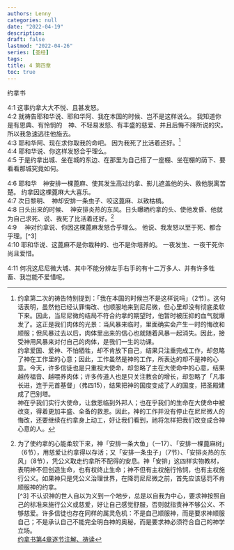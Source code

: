```yaml
---
authors: Lenny
categories: null
date: "2022-04-19"
description: 
draft: false
lastmod: "2022-04-26"
series: [圣经]
tags: 
title: 4 第四章
toc: true
---
```

约拿书
<!--more-->

4:1 这事约拿大大不悦、且甚发怒。  
4:2 就祷告耶和华说、耶和华阿、我在本国的时候、岂不是这样说么。  我知道你是有恩典、有怜悯的　神、不轻易发怒、有丰盛的慈爱、并且后悔不降所说的灾。  所以我急速逃往他施去。  
4:3 耶和华阿、现在求你取我的命吧。  因为我死了比活着还好。[^1]  
4:4 耶和华说、你这样发怒合乎理么。  
4:5 于是约拿出城、坐在城的东边、在那里为自己搭了一座棚、坐在棚的荫下、要看看那城究竟如何。  

4:6 耶和华　神安排一棵蓖麻、使其发生高过约拿、影儿遮盖他的头、救他脱离苦楚。  约拿因这棵蓖麻大大喜乐。  
4:7 次日黎明、　神却安排一条虫子、咬这蓖麻、以致枯槁。  
4:8 日头出来的时候、　神安排炎热的东风。日头曝晒约拿的头、使他发昏、他就为自己求死、说、我死了比活着还好。[^2]  
4:9 　神对约拿说、你因这棵蓖麻发怒合乎理么。  他说、我发怒以至于死、都合乎理。[^3]  
4:10 耶和华说、这蓖麻不是你栽种的、也不是你培养的。  一夜发生、一夜干死你尚且爱惜。  

4:11 何况这尼尼微大城、其中不能分辨左手右手的有十二万多人、并有许多牲畜、我岂能不爱惜呢。  

[^1]: 约拿第二次的祷告特别提到：「我在本国的时候岂不是这样说吗」（2节）。这句话表明，虽然他已经认罪悔改、也顺服地来到尼尼微，但心里却没有彻底柔软下来。因此，当尼尼微的结局不符合约拿的期望时，他暂时被压抑的血气就爆发了。这正是我们肉体的光景：当风暴来临时，里面确实会产生一时的悔改和顺服；但风暴过去以后，肉体里出来的信心也就随着风暴一起消失。因此，接受神用风暴来对付自己的肉体，是我们一生的功课。  
约拿爱国、爱神、不怕牺牲，却不肯放下自己，结果只注重完成工作，却忽略了神在工作里的心意；因此，工作虽然是神的工作，所表达的却不是神的心意。今天，许多信徒也是只重视大使命，却忽略了主在大使命中的心意，结果越传福音、越喂养肉体；许多传道人也是只关注教会的增长，却忽略了「凡事长进，连于元首基督」（弗四15），结果把神的国度变成了人的国度，把圣殿建成了巴别塔。  
神在乎我们实行大使命，让救恩临到外邦人；也在乎我们的生命在大使命中被改变，得着更加丰盛、全备的救恩。因此，神的工作并没有停止在尼尼微人的悔改，还要继续在约拿身上动工，好让我们看到，祂将怎样把我们改变成合神心意的人。  
[^2]: 为了使约拿的心能柔软下来，神「安排一条大鱼」（一17）、「安排一棵蓖麻树」（6节），用慈爱让约拿得以存活；又「安排一条虫子」（7节）、「安排炎热的东风」（8节），凭公义取走约拿所不配得的安息。神「安排」这四样实物教材，表明神不但创造生命，也有权终止生命；神不但有主权施行怜悯，也有主权施行公义。如果神只是凭公义治理世界，在降罚尼尼微之前，首先应该惩罚不肯顺服神的约拿。  
[^3] 不认识神的世人自以为义到一个地步，总是以自我为中心，要求神按照自己的标准来施行公义或慈爱，好让自己感觉舒服，否则就指责神不够公义、不够慈爱。许多信徒也存在同样的属灵危机：不是自己顺服神，而是要求神顺服自己；不是承认自己不能完全明白神的奥秘，而是要求神必须符合自己的神学立场。  
[约拿书第4章逐节注解、祷读](https://cmcbiblereading.com/2016/10/11/%e7%ba%a6%e6%8b%bf%e4%b9%a6%e7%ac%ac4%e7%ab%a0%e9%80%90%e8%8a%82%e6%b3%a8%e8%a7%a3%e3%80%81%e7%a5%b7%e8%af%bb/)